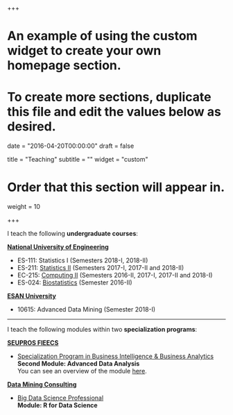 +++
# An example of using the custom widget to create your own homepage section.
# To create more sections, duplicate this file and edit the values below as desired.

date = "2016-04-20T00:00:00"
draft = false

title = "Teaching"
subtitle = ""
widget = "custom"

# Order that this section will appear in.
weight = 10

+++

I teach the following **undergraduate courses**: 

[**National University of Engineering**](http://www.uni.edu.pe)

* ES-111: Statistics I (Semesters 2018-I, 2018-II)
* ES-211: [Statistics II](/pdf/Silabo-Estad2-VR.pdf) (Semesters 2017-I, 2017-II and 2018-II)
* EC-215: [Computing II](/pdf/Silabo-CompuII-2017.pdf) (Semesters 2016-II, 2017-I, 2017-II and 2018-I)
* ES-024: [Biostatistics](/pdf/Silabo-Bioestadistica.pdf) (Semester 2016-II)

[**ESAN University**](https://www.ue.edu.pe/index.php)

* 10615: Advanced Data Mining (Semester 2018-I)

---

I teach the following modules within two **specialization programs**:

[**SEUPROS FIEECS**](http://www.seupros.uni.edu.pe)  

* [Specialization Program in Business Intelligence & Business Analytics](http://fieecs.uni.edu.pe/programa-especializacion-en-business-intelligence-business-analytics/) <br/> **Second Module: Advanced Data Analysis** <br/> You can see an overview of the module [here](/pdf/Modulo2.pdf).

[**Data Mining Consulting**](http://dmc.pe)

* [Big Data Science Professional](http://dmc.pe/uploads/syllabus/peas-brochure/pea-big-data-science-professional.pdf) <br/> **Module: R for Data Science** 




